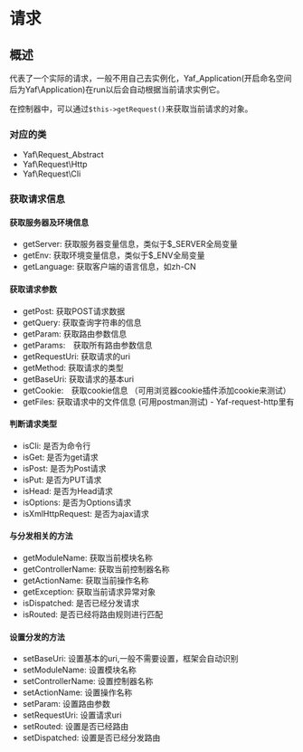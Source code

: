 # 请求

## 概述

代表了一个实际的请求，一般不用自己去实例化，Yaf_Application(开启命名空间后为Yaf\Application)在run以后会自动根据当前请求实例它。

在控制器中，可以通过`$this->getRequest()`来获取当前请求的对象。

### 对应的类

 - Yaf\Request_Abstract
 - Yaf\Request\Http
 - Yaf\Request\Cli

### 获取请求信息

#### 获取服务器及环境信息

* getServer: 获取服务器变量信息，类似于$_SERVER全局变量
* getEnv: 获取环境变量信息，类似于$_ENV全局变量
* getLanguage: 获取客户端的语言信息，如zh-CN


#### 获取请求参数

* getPost: 获取POST请求数据
* getQuery: 获取查询字符串的信息
* getParam: 获取路由参数信息
* getParams:　获取所有路由参数信息
* getRequestUri: 获取请求的uri
* getMethod: 获取请求的类型
* getBaseUri: 获取请求的基本uri
* getCookie:　获取cookie信息 （可用浏览器cookie插件添加cookie来测试）
* getFiles: 获取请求中的文件信息 (可用postman测试) - Yaf-request-http里有


#### 判断请求类型

* isCli: 是否为命令行           
* isGet: 是否为get请求       
* isPost: 是否为Post请求
* isPut: 是否为PUT请求
* isHead: 是否为Head请求
* isOptions: 是否为Options请求
* isXmlHttpRequest: 是否为ajax请求


#### 与分发相关的方法

* getModuleName: 获取当前模块名称
* getControllerName: 获取当前控制器名称
* getActionName: 获取当前操作名称
* getException: 获取当前请求异常对象
* isDispatched: 是否已经分发请求
* isRouted: 是否已经将路由规则进行匹配


#### 设置分发的方法

* setBaseUri: 设置基本的uri,一般不需要设置，框架会自动识别
* setModuleName: 设置模块名称
* setControllerName: 设置控制器名称
* setActionName: 设置操作名称
* setParam: 设置路由参数
* setRequestUri: 设置请求uri
* setRouted: 设置是否已经路由
* setDispatched: 设置是否已经分发路由
